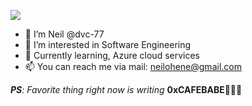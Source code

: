 
![](https://github.com/halfrost/halfrost/blob/master/icons/header_1.png)

- 👋 I’m Neil @dvc-77
- 👀 I’m interested in Software Engineering
- 🌱 Currently learning, Azure cloud services
- 📫 You can reach me via mail:
     neilohene@gmail.com
     
 _**PS**: Favorite thing right now is writing_ **0xCAFEBABE**🧑🏾‍💻
